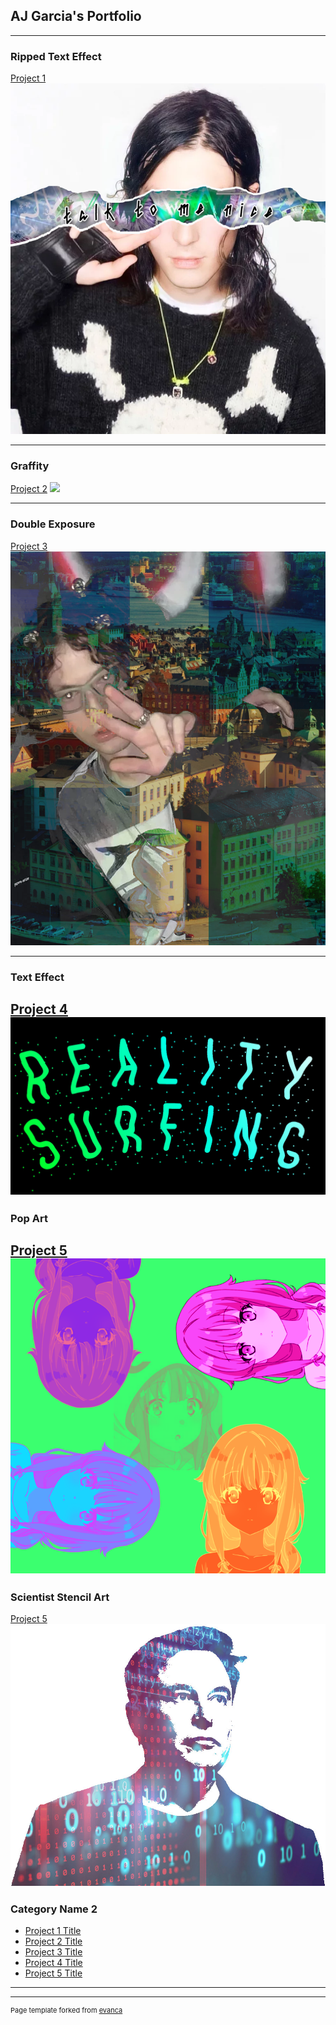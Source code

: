 ## AJ Garcia's Portfolio

---

### Ripped Text Effect

[Project 1](/sample_page)
<img src="images/ripped.png?raw=true"/>

---
### Graffity
[Project 2](/pdf/sample_presentation.pdf)
<img src="images/graffiti.png?raw=true"/>

---
### Double Exposure
[Project 3](http://example.com/)
<img src="images/2xexposure.png?raw=true"/>

---
### Text Effect
[Project 4](http://example.com/)
<img src="images/reality surf.jpg?raw=true"/>
---
### Pop Art
[Project 5](http://example.com/)
<img src="images/pop.png?raw=true"/>
---
### Scientist Stencil Art
[Project 5](http://example.com/)
<img src="images/musk.jpg?raw=true"/>

### Category Name 2

- [Project 1 Title](http://example.com/)
- [Project 2 Title](http://example.com/)
- [Project 3 Title](http://example.com/)
- [Project 4 Title](http://example.com/)
- [Project 5 Title](http://example.com/)

---




---
<p style="font-size:11px">Page template forked from <a href="https://github.com/evanca/quick-portfolio">evanca</a></p>
<!-- Remove above link if you don't want to attibute -->
